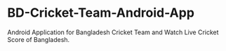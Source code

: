 # BD-Cricket-Team-Android-App
Android Application for Bangladesh Cricket Team and Watch Live Cricket Score of Bangladesh.
